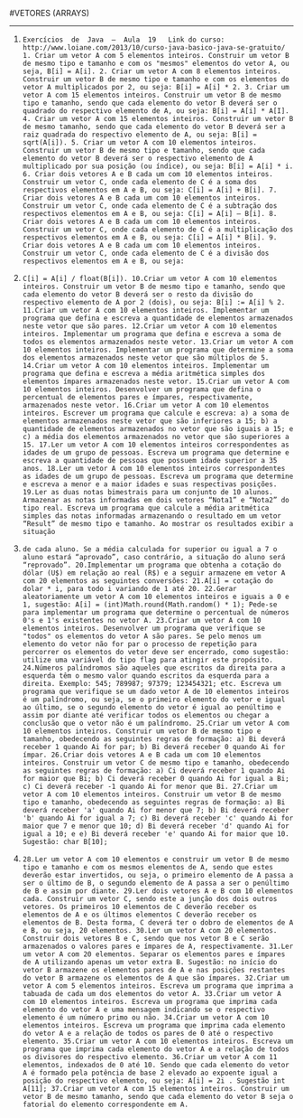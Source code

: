 #VETORES (ARRAYS)
<hr>

1.     Exercícios  de  Java  –  Aula  19   Link do curso: http://www.loiane.com/2013/10/curso-java-basico-java-se-gratuito/   1. Criar um vetor A com 5 elementos inteiros. Construir um vetor B de mesmo tipo e tamanho e com os "mesmos" elementos do vetor A, ou seja, B[i] = A[i]. 2. Criar um vetor A com 8 elementos inteiros. Construir um vetor B de mesmo tipo e tamanho e com os elementos do vetor A multiplicados por 2, ou seja: B[i] = A[i] * 2. 3. Criar um vetor A com 15 elementos inteiros. Construir um vetor B de mesmo tipo e tamanho, sendo que cada elemento do vetor B deverá ser o quadrado do respectivo elemento de A, ou seja: B[i] = A[i] * A[I]. 4. Criar um vetor A com 15 elementos inteiros. Construir um vetor B de mesmo tamanho, sendo que cada elemento do vetor B deverá ser a raiz quadrada do respectivo elemento de A, ou seja: B[i] = sqrt(A[i]). 5. Criar um vetor A com 10 elementos inteiros. Construir um vetor B de mesmo tipo e tamanho, sendo que cada elemento do vetor B deverá ser o respectivo elemento de A multiplicado por sua posição (ou índice), ou seja: B[i] = A[i] * i. 6. Criar dois vetores A e B cada um com 10 elementos inteiros. Construir um vetor C, onde cada elemento de C é a soma dos respectivos elementos em A e B, ou seja: C[i] = A[i] + B[i]. 7. Criar dois vetores A e B cada um com 10 elementos inteiros. Construir um vetor C, onde cada elemento de C é a subtração dos respectivos elementos em A e B, ou seja: C[i] = A[i] – B[i]. 8. Criar dois vetores A e B cada um com 10 elementos inteiros. Construir um vetor C, onde cada elemento de C é a multiplicação dos respectivos elementos em A e B, ou seja: C[i] = A[i] * B[i]. 9. Criar dois vetores A e B cada um com 10 elementos inteiros. Construir um vetor C, onde cada elemento de C é a divisão dos respectivos elementos em A e B, ou seja:
2.     C[i] = A[i] / float(B[i]). 10.Criar um vetor A com 10 elementos inteiros. Construir um vetor B de mesmo tipo e tamanho, sendo que cada elemento do vetor B deverá ser o resto da divisão do respectivo elemento de A por 2 (dois), ou seja: B[i] := A[i] % 2. 11.Criar um vetor A com 10 elementos inteiros. Implementar um programa que defina e escreva a quantidade de elementos armazenados neste vetor que são pares. 12.Criar um vetor A com 10 elementos inteiros. Implementar um programa que defina e escreva a soma de todos os elementos armazenados neste vetor. 13.Criar um vetor A com 10 elementos inteiros. Implementar um programa que determine a soma dos elementos armazenados neste vetor que são múltiplos de 5. 14.Criar um vetor A com 10 elementos inteiros. Implementar um programa que defina e escreva a média aritmética simples dos elementos ímpares armazenados neste vetor. 15.Criar um vetor A com 10 elementos inteiros. Desenvolver um programa que defina o percentual de elementos pares e ímpares, respectivamente, armazenados neste vetor. 16.Criar um vetor A com 10 elementos inteiros. Escrever um programa que calcule e escreva: a) a soma de elementos armazenados neste vetor que são inferiores a 15; b) a quantidade de elementos armazenados no vetor que são iguais a 15; e c) a média dos elementos armazenados no vetor que são superiores a 15. 17.Ler um vetor A com 10 elementos inteiros correspondentes as idades de um grupo de pessoas. Escreva um programa que determine e escreva a quantidade de pessoas que possuem idade superior a 35 anos. 18.Ler um vetor A com 10 elementos inteiros correspondentes as idades de um grupo de pessoas. Escreva um programa que determine e escreva a menor e a maior idades e suas respectivas posições. 19.Ler as duas notas bimestrais para um conjunto de 10 alunos. Armazenar as notas informadas em dois vetores “Nota1” e “Nota2” do tipo real. Escreva um programa que calcule a média aritmética simples das notas informadas armazenando o resultado em um vetor “Result” de mesmo tipo e tamanho. Ao mostrar os resultados exibir a situação
3.     de cada aluno. Se a média calculada for superior ou igual a 7 o aluno estará “aprovado”, caso contrário, a situação do aluno será “reprovado”. 20.Implementar um programa que obtenha a cotação do dólar (U$) em relação ao real (R$) e a seguir armazene em vetor A com 20 elementos as seguintes conversões: 21.A[i] = cotação do dolar * i, para todo i variando de 1 até 20. 22.Gerar aleatoriamente um vetor A com 10 elementos inteiros e iguais a 0 e 1, sugestão: A[i] = (int)Math.round(Math.random() * 1); Pede-se para implementar um programa que determine o percentual de números 0's e 1's existentes no vetor A. 23.Criar um vetor A com 10 elementos inteiros. Desenvolver um programa que verifique se "todos" os elementos do vetor A são pares. Se pelo menos um elemento do vetor não for par o processo de repetição para percorrer os elementos do vetor deve ser encerrado, como sugestão: utilize uma variável do tipo flag para atingir este propósito. 24.Números palíndromos são aqueles que escritos da direita para a esquerda têm o mesmo valor quando escritos da esquerda para a direita. Exemplo: 545; 789987; 97379; 123454321; etc. Escreva um programa que verifique se um dado vetor A de 10 elementos inteiros é um palíndromo, ou seja, se o primeiro elemento do vetor e igual ao último, se o segundo elemento do vetor é igual ao penúltimo e assim por diante até verificar todos os elementos ou chegar a conclusão que o vetor não é um palíndromo. 25.Criar um vetor A com 10 elementos inteiros. Construir um vetor B de mesmo tipo e tamanho, obedecendo as seguintes regras de formação: a) Bi deverá receber 1 quando Ai for par; b) Bi deverá receber 0 quando Ai for ímpar. 26.Criar dois vetores A e B cada um com 10 elementos inteiros. Construir um vetor C de mesmo tipo e tamanho, obedecendo as seguintes regras de formação: a) Ci deverá receber 1 quando Ai for maior que Bi; b) Ci deverá receber 0 quando Ai for igual a Bi; c) Ci deverá receber -1 quando Ai for menor que Bi. 27.Criar um vetor A com 10 elementos inteiros. Construir um vetor B de mesmo tipo e tamanho, obedecendo as seguintes regras de formação: a) Bi deverá receber 'a' quando Ai for menor que 7; b) Bi deverá receber 'b' quando Ai for igual a 7; c) Bi deverá receber 'c' quando Ai for maior que 7 e menor que 10; d) Bi deverá receber 'd' quando Ai for igual a 10; e e) Bi deverá receber 'e' quando Ai for maior que 10. Sugestão: char B[10];
4.     28.Ler um vetor A com 10 elementos e construir um vetor B de mesmo tipo e tamanho e com os mesmos elementos de A, sendo que estes deverão estar invertidos, ou seja, o primeiro elemento de A passa a ser o último de B, o segundo elemento de A passa a ser o penúltimo de B e assim por diante. 29.Ler dois vetores A e B com 10 elementos cada. Construir um vetor C, sendo este a junção dos dois outros vetores. Os primeiros 10 elementos de C deverão receber os elementos de A e os últimos elementos C deverão receber os elementos de B. Desta forma, C deverá ter o dobro de elementos de A e B, ou seja, 20 elementos. 30.Ler um vetor A com 20 elementos. Construir dois vetores B e C, sendo que nos vetor B e C serão armazenados o valores pares e ímpares de A, respectivamente. 31.Ler um vetor A com 20 elementos. Separar os elementos pares e ímpares de A utilizando apenas um vetor extra B. Sugestão: no início do vetor B armazene os elementos pares de A e nas posições restantes do vetor B armazene os elementos de A que são ímpares. 32.Criar um vetor A com 5 elementos inteiros. Escreva um programa que imprima a tabuada de cada um dos elementos do vetor A. 33.Criar um vetor A com 10 elementos inteiros. Escreva um programa que imprima cada elemento do vetor A e uma mensagem indicando se o respectivo elemento é um número primo ou não. 34.Criar um vetor A com 10 elementos inteiros. Escreva um programa que imprima cada elemento do vetor A e a relação de todos os pares de 0 até o respectivo elemento. 35.Criar um vetor A com 10 elementos inteiros. Escreva um programa que imprima cada elemento do vetor A e a relação de todos os divisores do respectivo elemento. 36.Criar um vetor A com 11 elementos, indexados de 0 até 10. Sendo que cada elemento do vetor A é formado pela potência de base 2 elevado ao expoente igual a posição do respectivo elemento, ou seja: A[i] = 2i . Sugestão int A[11]; 37.Criar um vetor A com 15 elementos inteiros. Construir um vetor B de mesmo tamanho, sendo que cada elemento do vetor B seja o fatorial do elemento correspondente em A. 